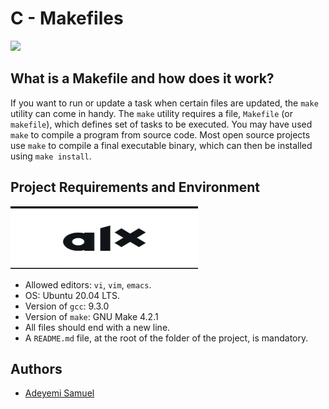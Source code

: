 # C - Makefiles
<img src="https://s3.amazonaws.com/intranet-projects-files/holbertonschool-low_level_programming/273/giphy-2.gif" width="" height="" />


## What is a Makefile and how does it work?
If you want to run or update a task when certain files are updated, the `make` utility can come in handy. The `make` utility requires a file, `Makefile` (or `makefile`), which defines set of tasks to be executed. You may have used `make` to compile a program from source code. Most open source projects use `make` to compile a final executable binary, which can then be installed using `make install`.


## Project Requirements and Environment
<img src="https://github.com/TosinISOGUN/TosinISOGUN/blob/main/ALX.jpeg?raw=true" width="300" height="100" />

- Allowed editors: `vi`, `vim`, `emacs`.
- OS: Ubuntu 20.04 LTS.
- Version of `gcc`: 9.3.0
- Version of `make`: GNU Make 4.2.1
- All files should end with a new line.
- A `README.md` file, at the root of the folder of the project, is mandatory.

## Authors
- [Adeyemi Samuel](https://@github.com/Samfrodo9)
